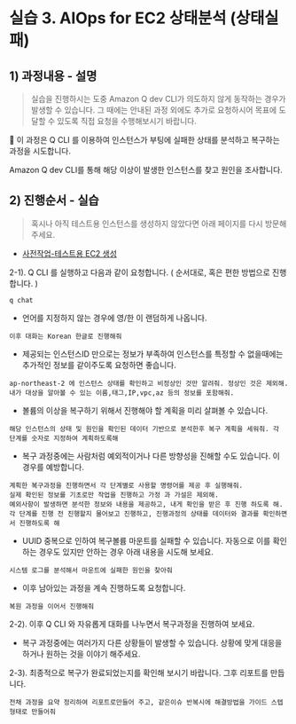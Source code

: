 # 실습 3. AIOps for EC2 상태분석 (상태실패)

## 1) 과정내용 - 설명

> 실습을 진행하시는 도중 Amazon Q dev CLI가 의도하지 않게 동작하는 경우가 발생할 수 있습니다. 그 때에는 안내된 과정 외에도 추가로 요청하시어 목표에 도달할 수 있도록 직접 요청을 수행해보시기 바랍니다.

 
📢 이 과정은 Q CLI 를 이용하여 인스턴스가 부팅에 실패한 상태를 분석하고 복구하는 과정을 시도합니다.

Amazon Q dev CLI를 통해 해당 이상이 발생한 인스턴스를 찾고 원인을 조사합니다.


## 2) 진행순서 - 실습

> 혹시나 아직 테스트용 인스턴스를 생성하지 않았다면 아래 페이지를 다시 방문해 주세요.

- [사전작업-테스트용 EC2 생성](Create-test-EC2.md)


2-1). Q CLI 를 실행하고 다음과 같이 요청합니다. ( 순서대로, 혹은 편한 방법으로 진행합니다. )

```
q chat
```

* 언어를 지정하지 않는 경우에 영/한 이 랜덤하게 나옵니다. 
```
이후 대화는 Korean 한글로 진행해줘
```

* 제공되는 인스턴스ID 만으로는 정보가 부족하여 인스턴스를 특정할 수 없을때에는 추가적인 정보를 같이주도록 요청하면 좋습니다. 
```
ap-northeast-2 에 인스턴스 상태를 확인하고 비정상인 것만 알려줘. 정상인 것은 제외해.
내가 대상을 알아볼 수 있는 이름,태그,IP,vpc,az 등의 정보를 포함해줘.
```

* 볼륨의 이상을 복구하기 위해서 진행해야 할 계획을 미리 살펴볼 수 있습니다. 
```
해당 인스턴스의 상태 및 원인을 확인된 데이터 기반으로 분석한후 복구 계획을 세워줘. 각 단계를 숫자로 지정하여 계획하도록해
```

* 복구 과정중에는 사람처럼 예외적이거나 다른 방향성을 진해할 수도 있습니다. 이 경우를 예방합니다. 
```
계획한 복구과정을 진행하면서 각 단계별로 사용할 명령어를 제공 후 실행해줘. 
실제 확인된 정보를 기초로만 작업을 진행하고 가정 과 가설은 제외해. 
예외사항이 발생하면 분석한 정보와 내용을 제공하고, 내게 확인을 받은 후 진행 하도록 해. 
각 단계를 진행 전 진행할지 물어보고 진행하고, 진행과정의 상태를 데이터와 결과를 확인하면서 진행하도록 해
```

* UUID 중복으로 인하여 복구볼륨 마운트를 실패할 수 있습니다. 자동으로 이를 확인하는 경우도 있지만 안하는 경우 아래 내용을 시도해 보세요.
```
시스템 로그를 분석해서 마운트에 실패한 원인을 찾아줘
```

* 이후 남아있는 과정을 계속 진행하도록 요청합니다. 
```
복원 과정을 이어서 진행해줘
```

2-2). 이후 Q CLI 와 자유롭게 대화를 나누면서 복구과정을 진행하여 보세요.

- 복구 과정중에는 여러가지 다른 상황들이 발생할 수 있습니다. 상황에 맞게 대응을 하거나 원하는 것을 이야기 해주세요.

2-3). 최종적으로 복구가 완료되었는지를 확인해 보시기 바랍니다. 그후 리포트를 만듭니다. 
```
전채 과정을 요약 정리하여 리포트로만들어 주고, 같은이슈 반복시에 해결방법을 가이드 스텝형태로 만들어줘
```

